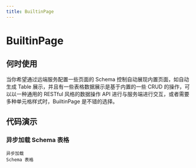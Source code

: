 ```yaml
---
title: BuiltinPage
---
```


# BuiltinPage

## 何时使用

当你希望通过远端服务配置一些页面的 Schema 控制自动展现内置页面，如自动生成 Table 展示，并且有一些表格数据展示是基于内置的一些 CRUD 的操作，可以以一种通用的 RESTful 风格的数据操作 API 进行与服务端进行交互，或者需要多种单元格样式时，BuiltinPage 是不错的选择。

## 代码演示

### 异步加载 Schema 表格

<code src="./demos/asyncschema.tsx" background="#f5f5f5" height="610px" description="异步加载 Schema 表格示例通过配置schemaURL 异步加载table的descriptor，自动生成新增、查询、编辑、删除按钮及响应的操作">异步加载 Schema 表格</code>

